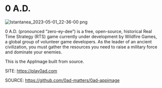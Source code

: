 
 # 0 A.D.
 
 ![Istantanea_2023-05-01_22-36-00 png](https://user-images.githubusercontent.com/88724353/235526650-ff7383e2-ed9a-4b20-b066-576b43561c3f.jpg)

 
 0 A.D. (pronounced “zero-ey-dee”) is a free, open-source, historical
 Real Time Strategy (RTS) game currently under development by Wildfire
 Games, a global group of volunteer game developers. As the leader of
 an ancient civilization, you must gather the resources you need to 
 raise a military force and dominate your enemies.
 
 This is the AppImage built from source.
 
 SITE: https://play0ad.com

 SOURCE: https://github.com/0ad-matters/0ad-appimage
